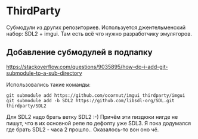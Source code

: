 # ThirdParty

Субмодули из других репозиториев. Используется джентельменский набор: SDL2 + imgui. Там есть всё что нужно разработчику эмуляторов.

## Добавление субмодулей в подпапку

https://stackoverflow.com/questions/9035895/how-do-i-add-git-submodule-to-a-sub-directory

Использовались такие команды:

```
git submodule add https://github.com/ocornut/imgui thirdparty/imgui
git submodule add -b SDL2 https://github.com/libsdl-org/SDL.git thirdparty/SDL2
```

Для SDL2 надо брать ветку SDL2 :-) Причём эти пиздюки нигде не пишут, что в их основной репе по дефолту уже SDL3. Я пока додумался где брать SDL2 - часа 2 прошло.. Оказалось-то вон оно чё.

